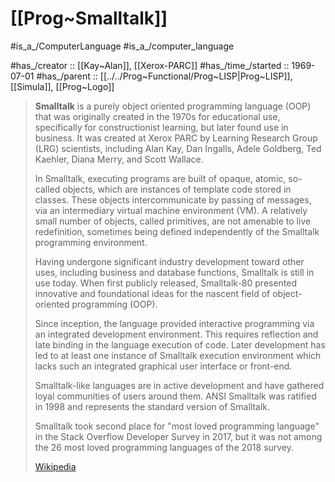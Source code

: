 # [[Prog~Smalltalk]] 

#is_a_/ComputerLanguage 
#is_a_/computer_language  

#has_/creator :: [[Kay~Alan]], [[Xerox-PARC]] 
#has_/time_/started :: 1969-07-01 
#has_/parent :: [[../../Prog~Functional/Prog~LISP|Prog~LISP]], [[Simula]], [[Prog~Logo]]

> **Smalltalk** is a purely object oriented programming language (OOP) that was originally created in the 1970s for educational use, specifically for constructionist learning, but later found use in business. It was created at Xerox PARC by Learning Research Group (LRG) scientists, including Alan Kay, Dan Ingalls, Adele Goldberg, Ted Kaehler, Diana Merry, and Scott Wallace.
>
> In Smalltalk, executing programs are built of opaque, atomic, so-called objects, which are instances of template code stored in classes. These objects intercommunicate by passing of messages, via an intermediary virtual machine environment (VM). A relatively small number of objects, called primitives, are not amenable to live redefinition, sometimes being defined independently of the Smalltalk programming environment.
>
> Having undergone significant industry development toward other uses, including business and database functions, Smalltalk is still in use today. When first publicly released, Smalltalk-80 presented innovative and foundational ideas for the nascent field of object-oriented programming (OOP).
>
> Since inception, the language provided interactive programming via an integrated development environment. This requires reflection and late binding in the language execution of code. Later development has led to at least one instance of Smalltalk execution environment which lacks such an integrated graphical user interface or front-end.
>
> Smalltalk-like languages are in active development and have gathered loyal communities of users around them. ANSI Smalltalk was ratified in 1998 and represents the standard version of Smalltalk.
> 
> Smalltalk took second place for "most loved programming language" in the Stack Overflow Developer Survey in 2017, but it was not among the 26 most loved programming languages of the 2018 survey.
>
> [Wikipedia](https://en.wikipedia.org/wiki/Smalltalk)


